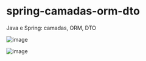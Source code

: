 # spring-camadas-orm-dto
Java e Spring: camadas, ORM, DTO

![image](https://github.com/josiasmartins/spring-camadas-orm-dto/assets/60591410/428b1203-68cf-456b-a190-e123bf4cbf86)


![image](https://github.com/josiasmartins/spring-camadas-orm-dto/assets/60591410/d4ed551f-b4bb-4c43-83b7-b79898ae2f6f)

